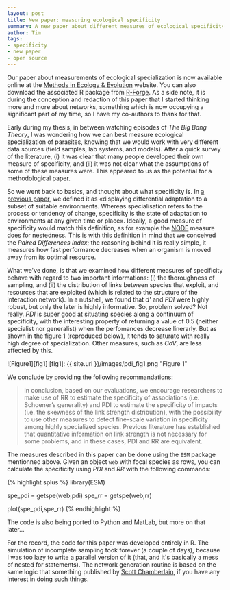 ```yaml
---
layout: post
title: New paper: measuring ecological specificity
summary: A new paper about different measures of ecological specificity, with a R package to perform them.
author: Tim
tags:
- specificity
- new paper
- open source
---
```


Our paper about measurements of ecological specialization is now available online at the [Methods in Ecology & Evolution](http://onlinelibrary.wiley.com/doi/10.1111/j.2041-210X.2011.00174.x/abstract) website. You can also download the associated R package from [R-Forge](https://r-forge.r-project.org/projects/esm/). As a side note, it is during the conception and redaction of this paper that I started thinking more and more about networks, something which is now occupying a significant part of my time, so I have my co-authors to thank for that.

Early during my thesis, in between watching episodes of *The Big Bang Theory*, I was wondering how we can best measure ecological specialization of parasites, knowing that we would work with very different data sources (field samples, lab systems, and models). After a quick survey of the literature, (i) it was clear that many people developed their own measure of specificity, and (ii) it was not clear what the assumptions of some of these measures were. This appeared to us as the potential for a methodological paper.

So we went back to basics, and thought about what specificity is.  In [a previous paper](http://www.ncbi.nlm.nih.gov/pubmed/21699641), we defined it as «displaying differential adaptation to a subset of suitable environments. Whereas specialisation refers to the process or tendency of change, specificity is the state of adaptation to environments at any given time or place». Ideally, a good measure of specificity would match this definition, as for example the [NODF](http://onlinelibrary.wiley.com/doi/10.1111/j.0030-1299.2008.16644.x/full) measure does for nestedness. This is with this definition in mind that we conceived the *Paired Differences Index*; the reasoning behind it is really simple, it measures how fast performance decreases when an organism is moved away from its optimal resource.

What we've done, is that we examined how different measures of specificity behave with regard to two important informations: (i) the thoroughness of sampling, and (ii) the distribution of links between species that exploit, and resources that are exploited (which is related to the structure of the interaction network). In a nutshell, we found that *d'* and *PDI* were highly robust, but only the later is highly informative. So, problem solved? Not really. *PDI* is super good at situating species along a continuum of specificity, with the interesting property of returning a value of 0.5 (neither specialist nor generalist) when the perfomances decrease linerarly. But as shown in the figure 1 (reproduced below), it tends to saturate with really high degree of specialization. Other measures, such as *CoV*, are less affected by this.

![Figure1][fig1]
[fig1]: {{ site.url }}/images/pdi_fig1.png  "Figure 1"

We conclude by providing the following recommandations:

> In conclusion, based on our evaluations, we encourage researchers to make use of RR to estimate the specificity of associations (i.e. Schoener’s generality) and PDI to estimate the specificity of impacts (i.e. the skewness of the link strength distribution), with the possibility to use other measures to detect fine-scale variation in specificity among highly specialized species. Previous literature has established that quantitative information on link strength is not necessary for some problems, and in these cases, PDI and RR are equivalent.

The measures described in this paper can be done using the `ESM` package mentionned above. Given an object `web` with focal species as rows, you can calculate the specificity using *PDI* and *RR* with the following commands:

{% highlight splus %}
library(ESM)

spe_pdi = getspe(web,pdi)
spe_rr = getspe(web,rr)

plot(spe_pdi,spe_rr)
{% endhighlight %}

The code is also being ported to Python and MatLab, but more on that later...

For the record, the code for this paper was developed entirely in R. The simulation of incomplete sampling took forever (a couple of days), because I was too lazy to write a parallel version of it (that, and it's basically a mess of nested for statements). The network generation routine is based on the same logic that something published by [Scott Chamberlain](http://r-ecology.blogspot.com/2011/01/ecological-networks-from-abundance.html), if you have any interest in doing such things.